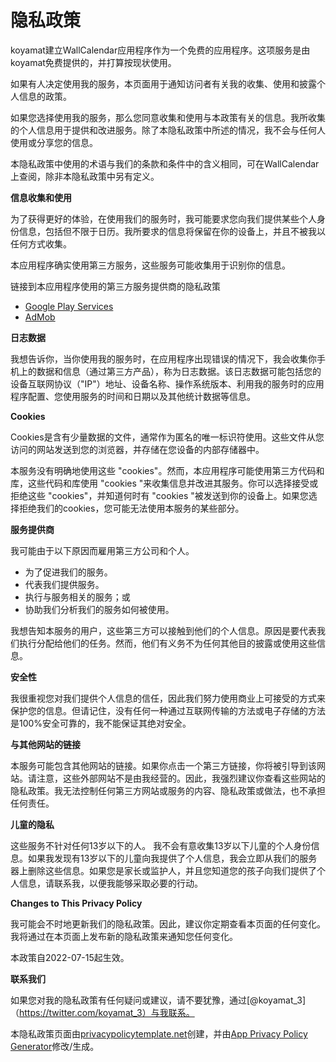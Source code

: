 # 隐私政策

koyamat建立WallCalendar应用程序作为一个免费的应用程序。这项服务是由koyamat免费提供的，并打算按现状使用。

如果有人决定使用我的服务，本页面用于通知访问者有关我的收集、使用和披露个人信息的政策。

如果您选择使用我的服务，那么您同意收集和使用与本政策有关的信息。我所收集的个人信息用于提供和改进服务。除了本隐私政策中所述的情况，我不会与任何人使用或分享您的信息。

本隐私政策中使用的术语与我们的条款和条件中的含义相同，可在WallCalendar上查阅，除非本隐私政策中另有定义。

**信息收集和使用**

为了获得更好的体验，在使用我们的服务时，我可能要求您向我们提供某些个人身份信息，包括但不限于日历。我所要求的信息将保留在你的设备上，并且不被我以任何方式收集。

本应用程序确实使用第三方服务，这些服务可能收集用于识别你的信息。

链接到本应用程序使用的第三方服务提供商的隐私政策

- [Google Play Services](https://www.google.com/policies/privacy/)
- [AdMob](https://support.google.com/admob/answer/6128543?hl=en)

**日志数据**

我想告诉你，当你使用我的服务时，在应用程序出现错误的情况下，我会收集你手机上的数据和信息（通过第三方产品），称为日志数据。该日志数据可能包括您的设备互联网协议（"IP"）地址、设备名称、操作系统版本、利用我的服务时的应用程序配置、您使用服务的时间和日期以及其他统计数据等信息。

**Cookies**

Cookies是含有少量数据的文件，通常作为匿名的唯一标识符使用。这些文件从您访问的网站发送到您的浏览器，并存储在您设备的内部存储器中。

本服务没有明确地使用这些 "cookies"。然而，本应用程序可能使用第三方代码和库，这些代码和库使用 "cookies "来收集信息并改进其服务。你可以选择接受或拒绝这些 "cookies"，并知道何时有 "cookies "被发送到你的设备上。如果您选择拒绝我们的cookies，您可能无法使用本服务的某些部分。

**服务提供商**

我可能由于以下原因而雇用第三方公司和个人。

- 为了促进我们的服务。
- 代表我们提供服务。
- 执行与服务相关的服务；或
- 协助我们分析我们的服务如何被使用。

我想告知本服务的用户，这些第三方可以接触到他们的个人信息。原因是要代表我们执行分配给他们的任务。然而，他们有义务不为任何其他目的披露或使用这些信息。

**安全性**

我很重视您对我们提供个人信息的信任，因此我们努力使用商业上可接受的方式来保护您的信息。但请记住，没有任何一种通过互联网传输的方法或电子存储的方法是100%安全可靠的，我不能保证其绝对安全。

**与其他网站的链接**

本服务可能包含其他网站的链接。如果你点击一个第三方链接，你将被引导到该网站。请注意，这些外部网站不是由我经营的。因此，我强烈建议你查看这些网站的隐私政策。我无法控制任何第三方网站或服务的内容、隐私政策或做法，也不承担任何责任。

**儿童的隐私**

这些服务不针对任何13岁以下的人。 我不会有意收集13岁以下儿童的个人身份信息。如果我发现有13岁以下的儿童向我提供了个人信息，我会立即从我们的服务器上删除这些信息。如果您是家长或监护人，并且您知道您的孩子向我们提供了个人信息，请联系我，以便我能够采取必要的行动。

**Changes to This Privacy Policy**

我可能会不时地更新我们的隐私政策。因此，建议你定期查看本页面的任何变化。我将通过在本页面上发布新的隐私政策来通知您任何变化。

本政策自2022-07-15起生效。

**联系我们**

如果您对我的隐私政策有任何疑问或建议，请不要犹豫，通过[@koyamat_3]（https://twitter.com/koyamat_3）与我联系。

本隐私政策页面由[privacypolicytemplate.net](https://privacypolicytemplate.net/)创建，并由[App Privacy Policy Generator](https://app-privacy-policy-generator.nisrulz.com/)修改/生成。

